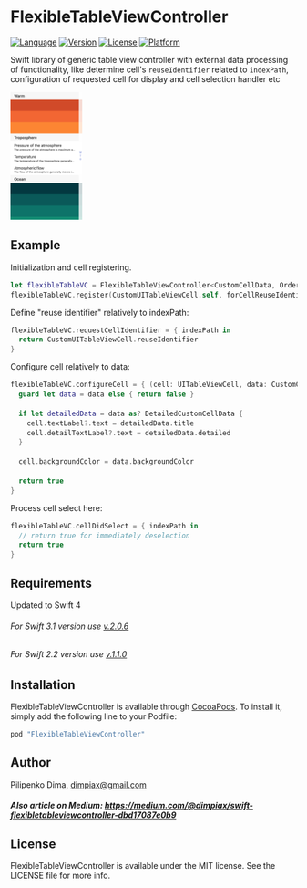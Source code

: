 # FlexibleTableViewController

[![Language](https://img.shields.io/badge/swift-4.0-fec42e.svg)](https://swift.org/blog/swift-4-0-released/)
[![Version](https://img.shields.io/cocoapods/v/FlexibleTableViewController.svg?style=flat)](http://cocoapods.org/pods/FlexibleTableViewController)
[![License](https://img.shields.io/cocoapods/l/FlexibleTableViewController.svg?style=flat)](http://cocoapods.org/pods/FlexibleTableViewController)
[![Platform](https://img.shields.io/cocoapods/p/FlexibleTableViewController.svg?style=flat)](http://cocoapods.org/pods/FlexibleTableViewController)

Swift library of generic table view controller with external data processing of functionality,
like determine cell's `reuseIdentifier` related to `indexPath`, 
configuration of requested cell for display and cell selection handler etc

<img src=thumbnail.png width=25% height=25% />

## Example

Initialization and cell registering. 
```swift
let flexibleTableVC = FlexibleTableViewController<CustomCellData, OrderedListGenerator<CustomCellData>>(style: .plain, configuration: TableConfiguation())
flexibleTableVC.register(CustomUITableViewCell.self, forCellReuseIdentifier: CustomUITableViewCell.reuseIdentifier)
```

Define "reuse identifier" relatively to indexPath:
```swift
flexibleTableVC.requestCellIdentifier = { indexPath in
  return CustomUITableViewCell.reuseIdentifier
}
```

Configure cell relatively to data:
```swift
flexibleTableVC.configureCell = { (cell: UITableViewCell, data: CustomCellData?) in
  guard let data = data else { return false }

  if let detailedData = data as? DetailedCustomCellData {
    cell.textLabel?.text = detailedData.title
    cell.detailTextLabel?.text = detailedData.detailed
  }

  cell.backgroundColor = data.backgroundColor

  return true
}
```

Process cell select here:
```swift
flexibleTableVC.cellDidSelect = { indexPath in
  // return true for immediately deselection
  return true
}
```

## Requirements

Updated to Swift 4

###### For Swift 3.1 version use [v.2.0.6](../../releases/tag/2.0.6)
###### For Swift 2.2 version use [v.1.1.0](../../releases/tag/1.1.0)

## Installation

FlexibleTableViewController is available through [CocoaPods](http://cocoapods.org). To install
it, simply add the following line to your Podfile:

```ruby
pod "FlexibleTableViewController"
```

## Author

Pilipenko Dima, dimpiax@gmail.com

##### Also article on Medium: https://medium.com/@dimpiax/swift-flexibletableviewcontroller-dbd17087e0b9

## License

FlexibleTableViewController is available under the MIT license. See the LICENSE file for more info.
